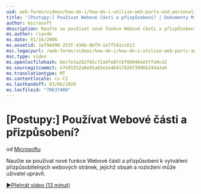 ```yaml
---
uid: web-forms/videos/how-do-i/how-do-i-utilize-web-parts-and-personalization
title: '[Postupy:] Používat Webové části a přizpůsobení? | Dokumenty Microsoft'
author: microsoft
description: Naučte se používat nové funkce Webové části a přizpůsobení k vytváření přizpůsobitelných webových stránek, jejichž obsah a rozložení může uživatel upravit.
ms.author: riande
ms.date: 01/16/2006
ms.assetid: 1ef94d90-253f-436b-8bf9-1a7f541cc613
msc.legacyurl: /web-forms/videos/how-do-i/how-do-i-utilize-web-parts-and-personalization
msc.type: video
ms.openlocfilehash: 8ecfe3a282fd1cf2adfe07cbf899464e5ffa9c42
ms.sourcegitcommit: e7e91932a6e91a63e2e46417626f39d6b244a3ab
ms.translationtype: MT
ms.contentlocale: cs-CZ
ms.lasthandoff: 03/06/2020
ms.locfileid: "78637408"
---
```

# <a name="how-do-i-utilize-web-parts-and-personalization"></a>[Postupy:] Používat Webové části a přizpůsobení?

od [Microsoftu](https://github.com/microsoft)

Naučte se používat nové funkce Webové části a přizpůsobení k vytváření přizpůsobitelných webových stránek, jejichž obsah a rozložení může uživatel upravit.

[&#9654;Přehrát video (13 minut)](https://channel9.msdn.com/Blogs/ASP-NET-Site-Videos/how-do-i-utilize-web-parts-and-personalization)
